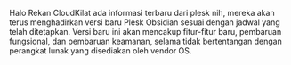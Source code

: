 Halo Rekan CloudKilat ada informasi terbaru dari plesk nih, mereka akan terus menghadirkan versi baru Plesk Obsidian sesuai dengan jadwal yang telah ditetapkan. Versi baru ini akan mencakup fitur-fitur baru, pembaruan fungsional, dan pembaruan keamanan, selama tidak bertentangan dengan perangkat lunak yang disediakan oleh vendor OS. 

